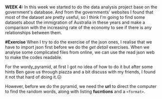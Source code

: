 __WEEK 4:__
In this week we started to do the data analysis project base on the government's database.
And from the governments' websites I found that most of the dataset are pretty useful, 
so I think I'm going to find some datasets about the immigration of Australia in these years and make a comparison with the increasing rate of the economy to see if there is any relationships between them.

__#Exercise__
When I try to do the exercise of the json ones, I realise that we have to import json first before we do the _get detail_ exercises.
When we analyse some complicated files from online, we can use the read json web to make the codes readable.

For the wordy_pyramid, at first I got no idea of how to do it but after some hints Ben gave us through piazza and a bit discuss with my friends, I found it not that hard of doing it.:confounded:

However, before we do the pyramid, we need the __url__ to direct the computer to find the random words, along with listing __fucntions__ and a `<format>`. 










